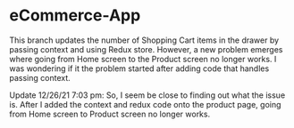 # eCommerce-App
This branch updates the number of Shopping Cart items in the drawer by passing context and using Redux store. 
However, a new problem emerges where going from Home screen to the Product screen no longer works. 
I was wondering if it the problem started after adding code that handles passing context. 

Update 12/26/21 7:03 pm: So, I seem be close to finding out what the issue is. After I added the context and redux code onto the product page, going from Home screen to Product screen no longer works. 
